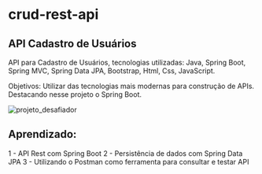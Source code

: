 # crud-rest-api
## API Cadastro de Usuários


API para Cadastro de Usuários, tecnologias utilizadas: Java, Spring Boot, Spring MVC, Spring Data JPA, Bootstrap, Html, Css, JavaScript.

Objetivos: Utilizar das tecnologias mais modernas para construção de APIs. Destacando nesse projeto o Spring Boot.

![projeto_desafiador](https://user-images.githubusercontent.com/95452249/196074069-8595ea07-0f07-4ee9-b4e3-90da837862c4.png)

## Aprendizado:

1 - API Rest com Spring Boot
2 - Persistência de dados com Spring Data JPA
3 - Utilizando o Postman como ferramenta para consultar e testar API
